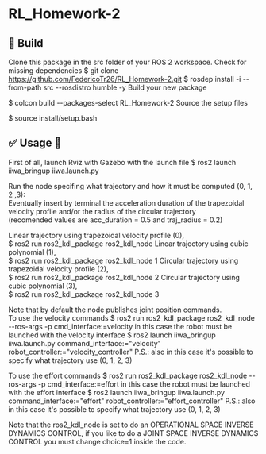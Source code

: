 # RL_Homework-2

## :hammer: Build

Clone this package in the src folder of your ROS 2 workspace. Check for missing dependencies
$ git clone https://github.com/FedericoTr26/RL_Homework-2.git
$ rosdep install -i --from-path src --rosdistro humble -y
Build your new package

$ colcon build --packages-select RL_Homework-2
Source the setup files

$ source install/setup.bash
## :white_check_mark: Usage 🤖
First of all, launch Rviz with Gazebo with the launch file
$ ros2 launch iiwa_bringup iiwa.launch.py

Run the node specifing what trajectory and how it must be computed (0, 1, 2 ,3):  
Eventually insert by terminal the acceleration duration of the trapezoidal velocity profile and/or the radius of the circular trajectory  
(recomended values are acc_duration = 0.5 and traj_radius = 0.2)  
  
Linear trajectory using trapezoidal velocity profile (0),  
$ ros2 run ros2_kdl_package ros2_kdl_node
Linear trajectory using cubic polynomial (1),  
$ ros2 run ros2_kdl_package ros2_kdl_node 1
Circular trajectory using trapezoidal velocity profile (2),  
$ ros2 run ros2_kdl_package ros2_kdl_node 2
Circular trajectory using cubic polynomial (3),  
$ ros2 run ros2_kdl_package ros2_kdl_node 3

Note that by default the node publishes joint position commands.  
To use the velocity commands
$ ros2 run ros2_kdl_package ros2_kdl_node --ros-args -p cmd_interface:=velocity
in this case the robot must be launched with the velocity interface
$ ros2 launch iiwa_bringup iiwa.launch.py command_interface:="velocity" robot_controller:="velocity_controller"
P.S.: also in this case it's possible to specify what trajectory use (0, 1, 2, 3)  

To use the effort commands 
$ ros2 run ros2_kdl_package ros2_kdl_node --ros-args -p cmd_interface:=effort
in this case the robot must be launched with the effort interface
$ ros2 launch iiwa_bringup iiwa.launch.py command_interface:="effort" robot_controller:="effort_controller"
P.S.: also in this case it's possible to specify what trajectory use (0, 1, 2, 3)  

Note that the ros2_kdl_node is set to do an OPERATIONAL SPACE INVERSE DYNAMICS CONTROL, if you like to do a JOINT SPACE INVERSE DYNAMICS CONTROL you must change choice=1 inside the code.
